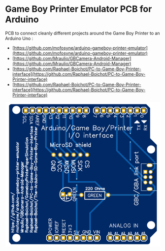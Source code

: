 # Game Boy Printer Emulator PCB for Arduino
PCB to connect cleanly different projects around the Game Boy Printer to an Arduino Uno : 
- [https://github.com/mofosyne/arduino-gameboy-printer-emulator](https://github.com/mofosyne/arduino-gameboy-printer-emulator)
- [https://github.com/Mraulio/GBCamera-Android-Manager](https://github.com/Mraulio/GBCamera-Android-Manager)
- [https://github.com/Raphael-Boichot/PC-to-Game-Boy-Printer-interface](https://github.com/Raphael-Boichot/PC-to-Game-Boy-Printer-interface)
- [https://github.com/Raphael-Boichot/PC-to-Game-Boy-Printer-interface](https://github.com/Raphael-Boichot/PC-to-Game-Boy-Printer-interface)

![](PCB/PCB.png)
